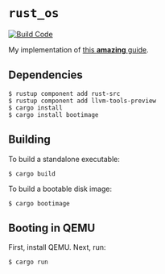 # `rust_os`

[![Build Code](https://github.com/jo12bar/rust_os/workflows/Build%20Code/badge.svg)](https://github.com/jo12bar/rust_os/actions?query=workflow%3A%22Build+Code%22)

My implementation of [this **amazing** guide](https://os.phil-opp.com/).

## Dependencies

```shell
$ rustup component add rust-src
$ rustup component add llvm-tools-preview
$ cargo install
$ cargo install bootimage
```

##  Building
To build a standalone executable:

```shell
$ cargo build
```

To build a bootable disk image:

```shell
$ cargo bootimage
```

## Booting in QEMU
First, install QEMU. Next, run:

```shell
$ cargo run
```
